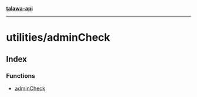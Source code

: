 [**talawa-api**](../../README.md)

***

# utilities/adminCheck

## Index

### Functions

- [adminCheck](functions/adminCheck.md)
